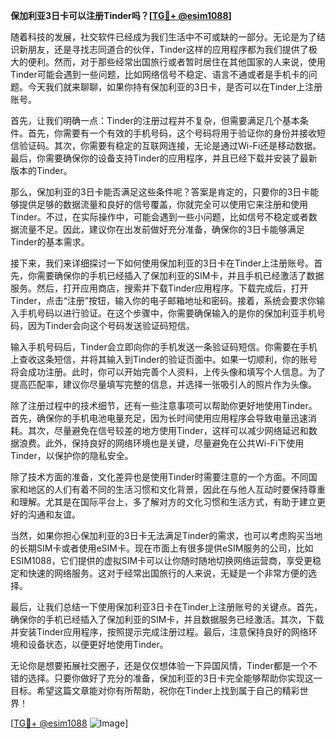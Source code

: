 **保加利亚3日卡可以注册Tinder吗？[[TG💪+ @esim1088](https://t.me/s/esim1088)]**

随着科技的发展，社交软件已经成为我们生活中不可或缺的一部分。无论是为了结识新朋友，还是寻找志同道合的伙伴，Tinder这样的应用程序都为我们提供了极大的便利。然而，对于那些经常出国旅行或者暂时居住在其他国家的人来说，使用Tinder可能会遇到一些问题，比如网络信号不稳定、语言不通或者是手机卡的问题。今天我们就来聊聊，如果你持有保加利亚的3日卡，是否可以在Tinder上注册账号。

首先，让我们明确一点：Tinder的注册过程并不复杂，但需要满足几个基本条件。首先，你需要有一个有效的手机号码，这个号码将用于验证你的身份并接收短信验证码。其次，你需要有稳定的互联网连接，无论是通过Wi-Fi还是移动数据。最后，你需要确保你的设备支持Tinder的应用程序，并且已经下载并安装了最新版本的Tinder。

那么，保加利亚的3日卡能否满足这些条件呢？答案是肯定的，只要你的3日卡能够提供足够的数据流量和良好的信号覆盖，你就完全可以使用它来注册和使用Tinder。不过，在实际操作中，可能会遇到一些小问题，比如信号不稳定或者数据流量不足。因此，建议你在出发前做好充分准备，确保你的3日卡能够满足Tinder的基本需求。

接下来，我们来详细探讨一下如何使用保加利亚的3日卡在Tinder上注册账号。首先，你需要确保你的手机已经插入了保加利亚的SIM卡，并且手机已经激活了数据服务。然后，打开应用商店，搜索并下载Tinder应用程序。下载完成后，打开Tinder，点击“注册”按钮，输入你的电子邮箱地址和密码。接着，系统会要求你输入手机号码以进行验证。在这个步骤中，你需要确保输入的是你的保加利亚手机号码，因为Tinder会向这个号码发送验证码短信。

输入手机号码后，Tinder会立即向你的手机发送一条验证码短信。你需要在手机上查收这条短信，并将其输入到Tinder的验证页面中。如果一切顺利，你的账号将会成功注册。此时，你可以开始完善个人资料，上传头像和填写个人信息。为了提高匹配率，建议你尽量填写完整的信息，并选择一张吸引人的照片作为头像。

除了注册过程中的技术细节，还有一些注意事项可以帮助你更好地使用Tinder。首先，确保你的手机电池电量充足，因为长时间使用应用程序会导致电量迅速消耗。其次，尽量避免在信号较差的地方使用Tinder，这样可以减少网络延迟和数据浪费。此外，保持良好的网络环境也是关键，尽量避免在公共Wi-Fi下使用Tinder，以保护你的隐私安全。

除了技术方面的准备，文化差异也是使用Tinder时需要注意的一个方面。不同国家和地区的人们有着不同的生活习惯和文化背景，因此在与他人互动时要保持尊重和理解。尤其是在国际平台上，多了解对方的文化习惯和生活方式，有助于建立更好的沟通和友谊。

当然，如果你担心保加利亚的3日卡无法满足Tinder的需求，也可以考虑购买当地的长期SIM卡或者使用eSIM卡。现在市面上有很多提供eSIM服务的公司，比如ESIM1088，它们提供的虚拟SIM卡可以让你随时随地切换网络运营商，享受更稳定和快速的网络服务。这对于经常出国旅行的人来说，无疑是一个非常方便的选择。

最后，让我们总结一下使用保加利亚3日卡在Tinder上注册账号的关键点。首先，确保你的手机已经插入了保加利亚的SIM卡，并且数据服务已经激活。其次，下载并安装Tinder应用程序，按照提示完成注册过程。最后，注意保持良好的网络环境和设备状态，以便更好地使用Tinder。

无论你是想要拓展社交圈子，还是仅仅想体验一下异国风情，Tinder都是一个不错的选择。只要你做好了充分的准备，保加利亚的3日卡完全能够帮助你实现这一目标。希望这篇文章能对你有所帮助，祝你在Tinder上找到属于自己的精彩世界！

[[TG💪+ @esim1088](https://t.me/s/esim1088) ![Image](https://i.postimg.cc/4NQfJmqS/Snipaste-2025-05-13-00-14-12.png)]